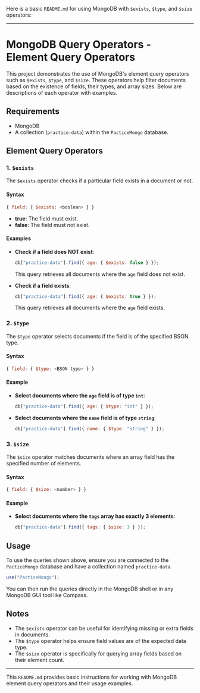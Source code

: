 Here is a basic `README.md` for using MongoDB with `$exists`, `$type`, and `$size` operators:

---

# MongoDB Query Operators - Element Query Operators

This project demonstrates the use of MongoDB's element query operators such as `$exists`, `$type`, and `$size`. These operators help filter documents based on the existence of fields, their types, and array sizes. Below are descriptions of each operator with examples.

## Requirements

- MongoDB
- A collection (`practice-data`) within the `PacticeMongo` database.

## Element Query Operators

### 1. `$exists`

The `$exists` operator checks if a particular field exists in a document or not.

#### Syntax

```javascript
{ field: { $exists: <boolean> } }
```

- **true**: The field must exist.
- **false**: The field must not exist.

#### Examples

- **Check if a field does NOT exist**:

  ```javascript
  db["practice-data"].find({ age: { $exists: false } });
  ```

  This query retrieves all documents where the `age` field does not exist.

- **Check if a field exists**:
  ```javascript
  db["practice-data"].find({ age: { $exists: true } });
  ```
  This query retrieves all documents where the `age` field exists.

### 2. `$type`

The `$type` operator selects documents if the field is of the specified BSON type.

#### Syntax

```javascript
{ field: { $type: <BSON type> } }
```

#### Example

- **Select documents where the `age` field is of type `int`**:

  ```javascript
  db["practice-data"].find({ age: { $type: "int" } });
  ```

- **Select documents where the `name` field is of type `string`**:
  ```javascript
  db["practice-data"].find({ name: { $type: "string" } });
  ```

### 3. `$size`

The `$size` operator matches documents where an array field has the specified number of elements.

#### Syntax

```javascript
{ field: { $size: <number> } }
```

#### Example

- **Select documents where the `tags` array has exactly 3 elements**:
  ```javascript
  db["practice-data"].find({ tags: { $size: 3 } });
  ```

## Usage

To use the queries shown above, ensure you are connected to the `PacticeMongo` database and have a collection named `practice-data`.

```javascript
use("PacticeMongo");
```

You can then run the queries directly in the MongoDB shell or in any MongoDB GUI tool like Compass.

## Notes

- The `$exists` operator can be useful for identifying missing or extra fields in documents.
- The `$type` operator helps ensure field values are of the expected data type.
- The `$size` operator is specifically for querying array fields based on their element count.

---

This `README.md` provides basic instructions for working with MongoDB element query operators and their usage examples.
